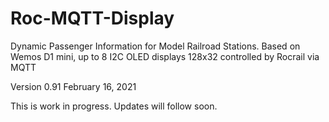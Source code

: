 # Roc-MQTT-Display

Dynamic Passenger Information for Model Railroad Stations.
Based on Wemos D1 mini, up to 8 I2C OLED displays 128x32
controlled by Rocrail via MQTT

Version 0.91  February 16, 2021

This is work in progress. Updates will follow soon.


 
